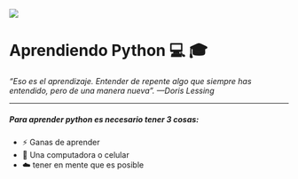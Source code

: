![](https://github.com/DiegoMacana/AYPR-tutorias/blob/main/301010128f23d9e9c8aa770c42520cb3146fa83b_hq.gif)

# Aprendiendo Python :computer: :mortar_board:
_“Eso es el aprendizaje. Entender de repente algo que siempre has entendido, pero de una manera nueva”. —Doris Lessing_

---
##### Para aprender python es necesario tener 3 cosas:
- :zap: Ganas de aprender
- :panda_face: Una computadora o celular
- :cloud: tener en mente que es posible
